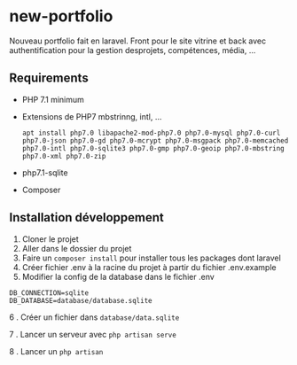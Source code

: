 # new-portfolio
Nouveau portfolio fait en laravel. Front pour le site vitrine et back avec authentification pour la gestion desprojets, compétences, média, ...

## Requirements
- PHP 7.1 minimum
- Extensions de PHP7 mbstrinng, intl, ...

    `apt install php7.0 libapache2-mod-php7.0 php7.0-mysql php7.0-curl php7.0-json php7.0-gd php7.0-mcrypt php7.0-msgpack php7.0-memcached php7.0-intl php7.0-sqlite3 php7.0-gmp php7.0-geoip php7.0-mbstring php7.0-xml php7.0-zip`
- php7.1-sqlite
- Composer

## Installation développement
1. Cloner le projet
2. Aller dans le dossier du projet
3. Faire un `composer install` pour installer tous les packages dont laravel
4. Créer fichier .env à la racine du projet à partir du fichier .env.example
5. Modifier la config de la database dans le fichier .env
```
DB_CONNECTION=sqlite
DB_DATABASE=database/database.sqlite
```
6 . Créer un fichier dans `database/data.sqlite`

7 . Lancer un serveur avec `php artisan serve`

8 . Lancer un `php artisan `